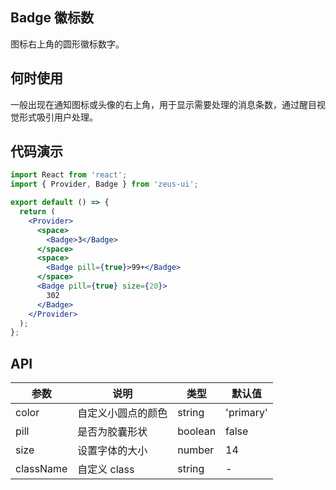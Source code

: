 ## Badge 徽标数

图标右上角的圆形徽标数字。

## 何时使用

一般出现在通知图标或头像的右上角，用于显示需要处理的消息条数，通过醒目视觉形式吸引用户处理。

## 代码演示

```jsx
import React from 'react';
import { Provider, Badge } from 'zeus-ui';

export default () => {
  return (
    <Provider>
      <space>
        <Badge>3</Badge>
      </space>
      <space>
        <Badge pill={true}>99+</Badge>
      </space>
      <Badge pill={true} size={20}>
        302
      </Badge>
    </Provider>
  );
};
```

## API

| 参数      | 说明               | 类型    | 默认值    |
| --------- | ------------------ | ------- | --------- |
| color     | 自定义小圆点的颜色 | string  | 'primary' |
| pill      | 是否为胶囊形状     | boolean | false     |
| size      | 设置字体的大小     | number  | 14        |
| className | 自定义 class       | string  | -         |
